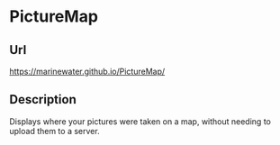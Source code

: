 # PictureMap

## Url
https://marinewater.github.io/PictureMap/

## Description
Displays where your pictures were taken on a map, without needing to upload them to a server.
